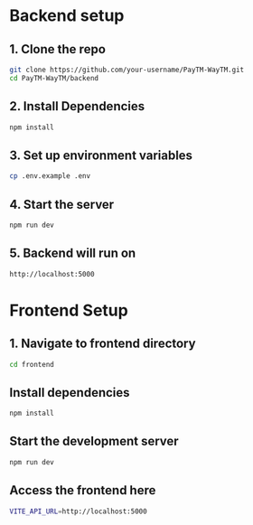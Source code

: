 # Backend setup

## 1. Clone the repo
``` bash
git clone https://github.com/your-username/PayTM-WayTM.git
cd PayTM-WayTM/backend
```

## 2. Install Dependencies
``` bash
npm install
```

## 3. Set up environment variables
```bash 
cp .env.example .env
```

## 4. Start the server
```bash
npm run dev
```

## 5. Backend will run on
```bash 
http://localhost:5000
```

# Frontend Setup

## 1. Navigate to frontend directory
```bash
cd frontend
```

## Install dependencies
```bash
npm install
```

## Start the development server
```bash
npm run dev
```

## Access the frontend here
```bash
VITE_API_URL=http://localhost:5000
 ```